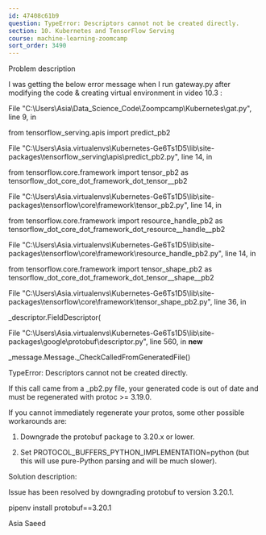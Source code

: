 ```yaml
---
id: 47408c61b9
question: TypeError: Descriptors cannot not be created directly.
section: 10. Kubernetes and TensorFlow Serving
course: machine-learning-zoomcamp
sort_order: 3490
---
```


Problem description

I was getting the below error message when I run gateway.py after modifying the code & creating virtual environment in  video 10.3 :

File "C:\Users\Asia\Data_Science_Code\Zoompcamp\Kubernetes\gat.py", line 9, in <module>

from tensorflow_serving.apis import predict_pb2

File "C:\Users\Asia\.virtualenvs\Kubernetes-Ge6Ts1D5\lib\site-packages\tensorflow_serving\apis\predict_pb2.py", line 14, in <module>

from tensorflow.core.framework import tensor_pb2 as tensorflow_dot_core_dot_framework_dot_tensor__pb2

File "C:\Users\Asia\.virtualenvs\Kubernetes-Ge6Ts1D5\lib\site-packages\tensorflow\core\framework\tensor_pb2.py", line 14, in <module>

from tensorflow.core.framework import resource_handle_pb2 as tensorflow_dot_core_dot_framework_dot_resource__handle__pb2

File "C:\Users\Asia\.virtualenvs\Kubernetes-Ge6Ts1D5\lib\site-packages\tensorflow\core\framework\resource_handle_pb2.py", line 14, in <module>

from tensorflow.core.framework import tensor_shape_pb2 as tensorflow_dot_core_dot_framework_dot_tensor__shape__pb2

File "C:\Users\Asia\.virtualenvs\Kubernetes-Ge6Ts1D5\lib\site-packages\tensorflow\core\framework\tensor_shape_pb2.py", line 36, in <module>

_descriptor.FieldDescriptor(

File "C:\Users\Asia\.virtualenvs\Kubernetes-Ge6Ts1D5\lib\site-packages\google\protobuf\descriptor.py", line 560, in __new__

_message.Message._CheckCalledFromGeneratedFile()

TypeError: Descriptors cannot not be created directly.

If this call came from a _pb2.py file, your generated code is out of date and must be regenerated with protoc >= 3.19.0.

If you cannot immediately regenerate your protos, some other possible workarounds are:

1. Downgrade the protobuf package to 3.20.x or lower.

2. Set PROTOCOL_BUFFERS_PYTHON_IMPLEMENTATION=python (but this will use pure-Python parsing and will be much slower).

Solution description:

Issue has been resolved by downgrading protobuf to version 3.20.1.

pipenv install protobuf==3.20.1

Asia Saeed

